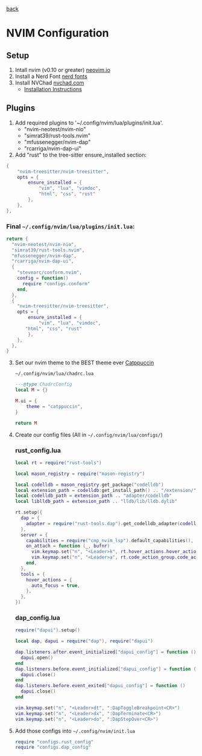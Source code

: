 [back](../Readme.md)

# NVIM Configuration

## Setup

1. Intall nvim (v0.10 or greater) [neovim.io](https://www.neovim.io)
2. Install a Nerd Font [nerd fonts](https://www.nerdfonts.com)
3. Install NVChad [nvchad.com](https://www.nvchad.com)
    - [Installation Instructions](https://www.nvchad.com/docs/quickstart/install)

## Plugins

1. Add required plugins to '~/.config/nvim/lua/plugins/init.lua'.
    - "nvim-neotest/nvim-nio"
    - "simrat39/rust-tools.nvim"
    - "mfussenegger/nvim-dap"
    - "rcarriga/nvim-dap-ui"
2. Add "rust" to the tree-sitter ensure_installed section:

``` lua
{
    "nvim-treesitter/nvim-treesitter",
    opts = {
        ensure_installed = {
            "vim", "lua", "vimdoc",
            "html", "css", "rust"
        },
    },
},
```

### Final `~/.config/nvim/lua/plugins/init.lua`:

``` lua
return {
  "nvim-neotest/nvim-nio",
  "simrat39/rust-tools.nvim",
  "mfussenegger/nvim-dap",
  "rcarriga/nvim-dap-ui",
  {
    "stevearc/conform.nvim",
    config = function()
      require "configs.conform"
    end,
  },
  {
  	"nvim-treesitter/nvim-treesitter",
  	opts = {
  		ensure_installed = {
  			"vim", "lua", "vimdoc",
       "html", "css", "rust"
  		},
  	},
  },
}
```

3. Set our nvim theme to the BEST theme ever [Catppuccin](https://www.catppuccin.com)
    
    `~/.config/nvim/lua/chadrc.lua`
   
    ```lua
    ---@type ChadrcConfig
    local M = {}
    
    M.ui = {
        theme = "catppuccin",
    }

    return M
    ```

4. Create our config files (All in `~/.config/nvim/lua/configs/`)

    ### rust_config.lua
    
    ```lua
    local rt = require("rust-tools")
    
    local mason_registry = require("mason-registry")
    
    local codelldb = mason_registry.get_package("codelldb")
    local extension_path = codelldb:get_install_path() .. "/extension/"
    local codelldb_path = extension_path .. "adapter/codelldb"
    local liblldb_path = extension_path .. "lldb/lib/lldb.dylib"
    
    rt.setup({
      dap = {
        adapter = require("rust-tools.dap").get_codelldb_adapter(codelldb_path, liblldb_path)
      },
      server = {
        capabilities = require("cmp_nvim_lsp").default_capabilities(),
        on_attach = function (_, bufnr)
          vim.keymap.set("n", "<Leader>k", rt.hover_actions.hover_actions, {buffer = bufnr})
          vim.keymap.set("n", "<Leader>a", rt.code_action_group.code_action_group, {buffer = bufnr})
        end,
      },
      tools = {
        hover_actions = {
          auto_focus = true,
        },
      },
    })
    ```

    ### dap_config.lua
    
    ```lua
    require("dapui").setup()
    
    local dap, dapui = require("dap"), require("dapui")
    
    dap.listeners.after.event_initialized["dapui_config"] = function ()
      dapui.open()
    end
    dap.listeners.before.event_initialized["dapui_config"] = function ()
      dapui.close()
    end
    dap.listeners.before.event_exited["dapui_config"] = function ()
      dapui.close()
    end
    
    vim.keymap.set("n", "<Leader>dt", ":DapToggleBreakpoint<CR>")
    vim.keymap.set("n", "<Leader>dx", ":DapTerminate<CR>")
    vim.keymap.set("n", "<Leader>do", ":DapStepOver<CR>")
    ```

5. Add those configs into `~/.config/nvim/init.lua`
    
    ```lua
    require "configs.rust_config"
    require "configs.dap_config"
    ```
